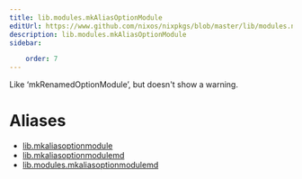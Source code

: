 ```yaml
---
title: lib.modules.mkAliasOptionModule
editUrl: https://www.github.com/nixos/nixpkgs/blob/master/lib/modules.nix#L1250C25
description: lib.modules.mkAliasOptionModule
sidebar:

    order: 7
---
```


Like ‘mkRenamedOptionModule’, but doesn't show a warning.


# Aliases

- [lib.mkaliasoptionmodule](/nix-doc-comments/reference/lib/lib-mkaliasoptionmodule)
- [lib.mkaliasoptionmodulemd](/nix-doc-comments/reference/lib/lib-mkaliasoptionmodulemd)
- [lib.modules.mkaliasoptionmodulemd](/nix-doc-comments/reference/lib/modules/lib-modules-mkaliasoptionmodulemd)


